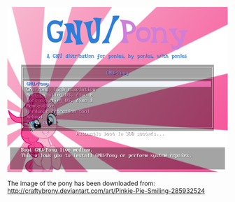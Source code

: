 ![Preview](https://github.com/GNU-Pony/artwork/blob/master/SYSLINUX/vesamenu/4:3/pinkie-pie+smiling/preview.png)

The image of the pony has been downloaded from:
    http://craftybrony.deviantart.com/art/Pinkie-Pie-Smiling-285932524
